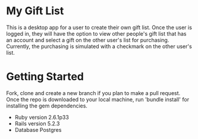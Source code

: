 # My Gift List

This is a desktop app for a user to create their own gift list. Once the user is logged in, they will have the option to view other people's gift list that has an account and select a gift on the other user's list for purchasing.  Currently, the purchasing is simulated with a checkmark on the other user's list. 

# Getting Started

Fork, clone and create a new branch if you plan to make a pull request. Once the repo is downloaded to your local machine, run 'bundle install' for installing the gem dependencies.  

* Ruby version 2.6.1p33
* Rails version 5.2.3
* Database Postgres

